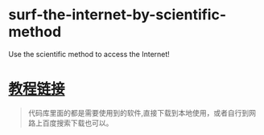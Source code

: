 # surf-the-internet-by-scientific-method
Use the scientific method to access the Internet!
# [教程链接](https://github.com/LeeGitHub0817/surf-the-internet-by-scientific-method/wiki/Manual "教程")
>代码库里面的都是需要使用到的软件,直接下载到本地使用，或者自行到网路上百度搜索下载也可以。

